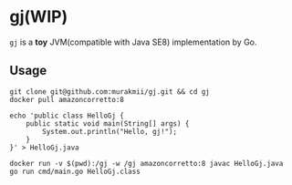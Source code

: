 # gj(WIP)

`gj` is a **toy** JVM(compatible with Java SE8) implementation by Go.

## Usage

```shell
git clone git@github.com:murakmii/gj.git && cd gj
docker pull amazoncorretto:8

echo 'public class HelloGj {
    public static void main(String[] args) {
        System.out.println("Hello, gj!");
    }   
}' > HelloGj.java

docker run -v $(pwd):/gj -w /gj amazoncorretto:8 javac HelloGj.java
go run cmd/main.go HelloGj.class
```
